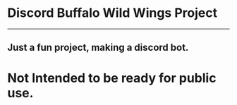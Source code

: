# Discord Buffalo Wild Wings Project
---------------------------------
## Just a fun project, making a discord bot.
# Not Intended to be ready for public use.

